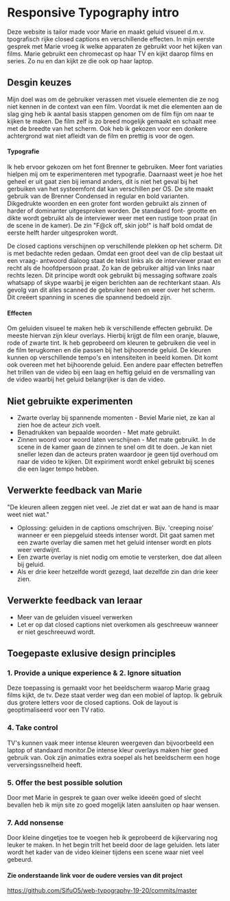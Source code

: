 # Responsive Typography intro

Deze website is tailor made voor Marie en maakt geluid visueel d.m.v. tpografisch rijke closed captions en verschillende effecten. In mijn eerste gesprek met Marie vroeg ik welke apparaten ze gebruikt voor het kijken van films. Marie gebruikt een chromecast op haar TV en kijkt daarop films en series. Zo nu en dan kijkt ze die ook op haar laptop.

## Desgin keuzes

Mijn doel was om de gebruiker verassen met visuele elementen die ze nog niet kennen in de context van een film. Voordat ik met die elementen aan de slag ging heb ik aantal basis stappen genomen om de film fijn om naar te kijken te maken. De film zelf is zo breed mogelijk gemaakt en schaalt mee met de breedte van het scherm. Ook heb ik gekozen voor een donkere achtergrond wat niet afleidt van de film en prettig is voor de ogen.

#### Typografie
Ik heb ervoor gekozen om het font Brenner te gebruiken. Meer font variaties hielpen mij om te experimenteren met typografie. Daarnaast weet je hoe het geheel er uit gaat zien bij iemand anders, dit is niet het geval bij het gerbuiken van het systeemfont dat kan verschillen per OS. De site maakt gebruik van de Brenner Condensed in regular en bold varianten. Dikgedrukte woorden en een groter font worden gebruikt als zinnen of harder of dominanter uitgesproken worden. De standaard font- grootte en dikte wordt gebruikt als de interviewer weer met een rustige toon praat (in de scene in de kamer). De zin "F@ck off, skin job!" is half bold omdat de eerste helft harder uitgesproken wordt.

De closed captions verschijnen op verschillende plekken op het scherm. Dit is met bedachte reden gedaan. Omdat een groot deel van de clip bestaat uit een vraag- antwoord dialoog staat de tekst links als de interviewer praat en recht als de hoofdpersoon praat. Zo kan de gebruiker altijd van links naar rechts lezen. Dit principe wordt ook gebruikt bij messaging software zoals whatsapp of skype waarbij je eigen berichten aan de rechterkant staan. Als gevolg van dit alles scanned de gebruiker heen en weer over het scherm. Dit creëert spanning in scenes die spannend bedoeld zijn.

#### Effecten
Om geluiden visueel te maken heb ik verschillende effecten gebruikt. De meeste hiervan zijn kleur overlays. Hierbij krijgt de film een oranje, blauwe, rode of zwarte tint. Ik heb geprobeerd om kleuren te gebruiken die veel in de film terugkomen en die passen bij het bijhoorende geluid. De kleuren kunnen op verschillende tempo's en intensiteiten in beeld komen. Dit komt ook overeen met het bijhoorende geluid. Een andere paar effecten betreffen het trillen van de video bij een laag en heftig geluid en de versmalling van de video waarbij het geluid belangrijker is dan de video.

## Niet gebruikte experimenten
- Zwarte overlay bij spannende momenten - Beviel Marie niet, ze kan al zien hoe de acteur zich voelt.
- Benadrukken van bepaalde woorden - Met mate gebruikt.
- Zinnen woord voor woord laten verschijnen - Met mate gebruikt. In de scene in de kamer gaan de zinnen te snel om dit te doen. Je kan niet sneller lezen dan de acteurs praten waardoor je geen tijd overhoud om naar de video te kijken. Dit expiriment wordt enkel gebruikt bij scenes die een lager tempo hebben.

## Verwerkte feedback van Marie
"De kleuren alleen zeggen niet veel. Je ziet dat er wat aan de hand is maar weet niet wat."
- Oplossing: geluiden in de captions omschrijven. Bijv. 'creeping noise' wanneer er een piepgeluid steeds intenser wordt. Dit gaat samen met een zwarte overlay die samen met het geluid intenser wordt en plots weer verdwijnt.
- Een zwarte overlay is niet nodig om emotie te versterken, doe dat alleen bij geluid.
- Als er drie keer hetzelfde wordt gezegd, laat dezelfde zin dan drie keer zien.

## Verwerkte feedback van leraar
- Meer van de geluiden visueel verwerken
- Let er op dat closed captions niet overkomen als geschreeuw wanneer er niet geschreeuwd wordt.

## Toegepaste exlusive design principles
### 1. Provide a unique experience & 2. Ignore situation
Deze toepassing is gemaakt voor het beeldscherm waarop Marie graag films kijkt, de tv. Deze staat verder weg dan een mobiel of laptop. Ik gebruik dus grotere letters voor de closed captions. Ook de layout is geoptimaliseerd voor een TV ratio.

### 4. Take control
TV's kunnen vaak meer intense kleuren weergeven dan bijvoorbeeld een laptop of standaard monitor.De intense kleur overlays maken hier goed gebruik van. Ook zijn animaties extra soepel als het beeldscherm een hoge verversingssnelheid heeft.

### 5. Offer the best possible solution <br>
Door met Marie in gesprek te gaan over welke ideeën goed of slecht bevallen heb ik mijn site zo goed mogelijk laten aansluiten op haar wensen.

### 7. Add nonsense
Door kleine dingetjes toe te voegen heb ik geprobeerd de kijkervaring nog leuker te maken. In het begin trilt het beeld door de lage geluiden. Iets later wordt het kader van de video kleiner tijdens een scene waar niet veel gebeurd. 


#### Zie onderstaande link voor de oudere versies van dit project
https://github.com/SifuO5/web-typography-19-20/commits/master





